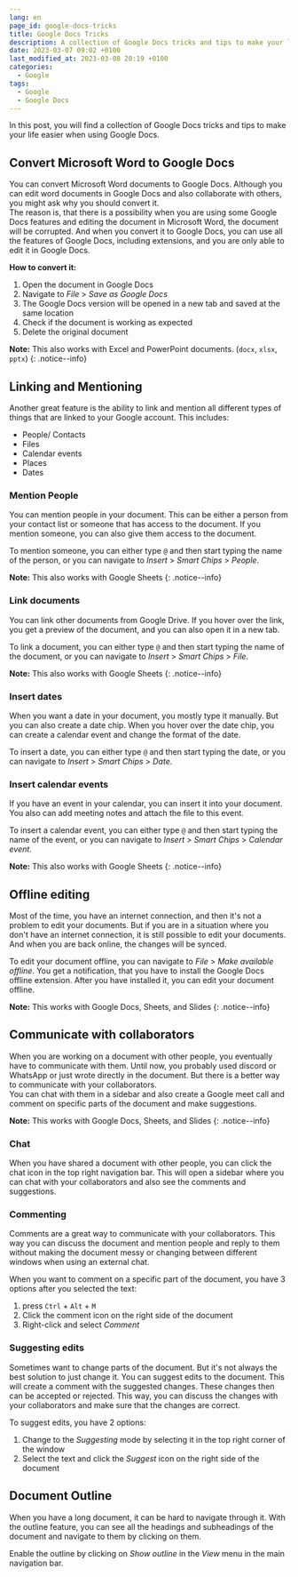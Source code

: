 ```yaml
---
lang: en
page_id: google-docs-tricks
title: Google Docs Tricks
description: A collection of Google Docs tricks and tips to make your life easier
date: 2023-03-07 09:02 +0100
last_modified_at: 2023-03-08 20:19 +0100
categories:
  - Google
tags:
  - Google
  - Google Docs
---
```


In this post, you will find a collection of Google Docs tricks and tips to make your life easier when using Google Docs.

## Convert Microsoft Word to Google Docs

You can convert Microsoft Word documents to Google Docs. Although you can edit word documents in Google Docs and also collaborate with others, you might ask why you should convert it.  
The reason is, that there is a possibility when you are using some Google Docs features and editing the document in Microsoft Word, the document will be corrupted. And when you convert it to Google Docs, you can use all the features of Google Docs, including extensions, and you are only able to edit it in Google Docs.

**How to convert it:**

1. Open the document in Google Docs
2. Navigate to _File_ > _Save as Google Docs_
3. The Google Docs version will be opened in a new tab and saved at the same location
4. Check if the document is working as expected
5. Delete the original document

**Note:** This also works with Excel and PowerPoint documents. (`docx`, `xlsx`, `pptx`)
{: .notice--info}

## Linking and Mentioning

Another great feature is the ability to link and mention all different types of things that are linked to your Google account. This includes:

- People/ Contacts
- Files
- Calendar events
- Places
- Dates

### Mention People

You can mention people in your document. This can be either a person from your contact list or someone that has access to the document. If you mention someone, you can also give them access to the document.

To mention someone, you can either type `@` and then start typing the name of the person, or you can navigate to _Insert_ > _Smart Chips_ > _People_.

**Note:** This also works with Google Sheets
{: .notice--info}

### Link documents

You can link other documents from Google Drive. If you hover over the link, you get a preview of the document, and you can also open it in a new tab.

To link a document, you can either type `@` and then start typing the name of the document, or you can navigate to _Insert_ > _Smart Chips_ > _File_.

**Note:** This also works with Google Sheets
{: .notice--info}

### Insert dates

When you want a date in your document, you mostly type it manually. But you can also create a date chip. When you hover over the date chip, you can create a calendar event and change the format of the date.

To insert a date, you can either type `@` and then start typing the date, or you can navigate to _Insert_ > _Smart Chips_ > _Date_.

### Insert calendar events

If you have an event in your calendar, you can insert it into your document. You also can add meeting notes and attach the file to this event.

To insert a calendar event, you can either type `@` and then start typing the name of the event, or you can navigate to _Insert_ > _Smart Chips_ > _Calendar event_.

**Note:** This also works with Google Sheets
{: .notice--info}

## Offline editing

Most of the time, you have an internet connection, and then it's not a problem to edit your documents. But if you are in a situation where you don't have an internet connection, it is still possible to edit your documents. And when you are back online, the changes will be synced.

To edit your document offline, you can navigate to _File_ > _Make available offline_. You get a notification, that you have to install the Google Docs offline extension. After you have installed it, you can edit your document offline.

**Note:** This works with Google Docs, Sheets, and Slides
{: .notice--info}

## Communicate with collaborators

When you are working on a document with other people, you eventually have to communicate with them. Until now, you probably used discord or WhatsApp or just wrote directly in the document. But there is a better way to communicate with your collaborators.  
You can chat with them in a sidebar and also create a Google meet call and comment on specific parts of the document and make suggestions.

**Note:** This works with Google Docs, Sheets, and Slides
{: .notice--info}

### Chat

When you have shared a document with other people, you can click the chat icon in the top right navigation bar. This will open a sidebar where you can chat with your collaborators and also see the comments and suggestions.

### Commenting

Comments are a great way to communicate with your collaborators. This way you can discuss the document and mention people and reply to them without making the document messy or changing between different windows when using an external chat.

When you want to comment on a specific part of the document, you have 3 options after you selected the text:

1. press `Ctrl` + `Alt` + `M`
2. Click the comment icon on the right side of the document
3. Right-click and select _Comment_

### Suggesting edits

Sometimes want to change parts of the document. But it's not always the best solution to just change it. You can suggest edits to the document. This will create a comment with the suggested changes. These changes then can be accepted or rejected. This way, you can discuss the changes with your collaborators and make sure that the changes are correct.

To suggest edits, you have 2 options:

1. Change to the _Suggesting_ mode by selecting it in the top right corner of the window
2. Select the text and click the _Suggest_ icon on the right side of the document

## Document Outline

When you have a long document, it can be hard to navigate through it. With the outline feature, you can see all the headings and subheadings of the document and navigate to them by clicking on them.

Enable the outline by clicking on _Show outline_ in the _View_ menu in the main navigation bar.
